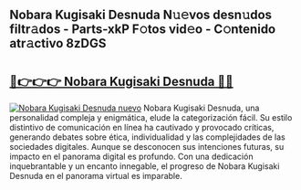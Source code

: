 ## Nobara Kugisaki Desnuda N𝚞𝚎vos desn𝚞dos filtr𝚊dos - Parts-xkP F𝚘tos vid𝚎o - C𝚘ntenido atr𝚊ctivo 8zDGS

# <h2><a href="http://mb6qipm.tromn.icu/?c=Nobara+Kugisaki+Desnuda">🔗👉👉👉 Nobara Kugisaki Desnuda 🔗🔗</a></h2>

[![Nobara Kugisaki Desnuda nuevo](https://i.imgur.com/pEAQMta.gif)](http://mb6qipm.tromn.icu/?c=Nobara+Kugisaki+Desnuda)
Nobara Kugisaki Desnuda, una personalidad compleja y enigmática, elude la categorización fácil. Su estilo distintivo de comunicación en línea ha cautivado y provocado críticas, generando debates sobre ética, individualidad y las complejidades de las sociedades digitales. Aunque se desconocen sus intenciones futuras, su impacto en el panorama digital es profundo. Con una dedicación inquebrantable y un encanto innegable, el progreso de Nobara Kugisaki Desnuda en el panorama virtual es imparable.
